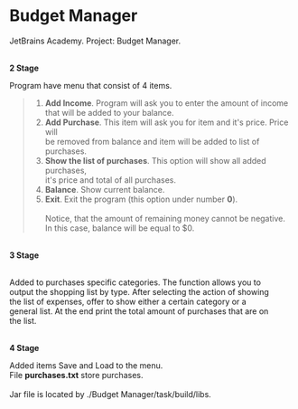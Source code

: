 # Budget Manager
JetBrains Academy. Project: Budget Manager. </br></br>

<b>2 Stage</b></br>

Program have menu that consist of 4 items.</br>
>1. <b>Add Income</b>. Program will ask you to enter the amount of income</br>
that will be added to your balance.</br>
>2. <b>Add Purchase</b>. This item will ask you for item and it's price. Price will </br>
be removed from balance and item will be added to list of purchases.</br>
>3. <b>Show the list of purchases</b>. This option will show all added purchases,</br> 
it's price and total of all purchases.</br>
>4. <b>Balance</b>. Show current balance.</br>
>5. <b>Exit</b>. Exit the program (this option under number <b>0</b>).</br></br>
Notice, that the amount of remaining money cannot be negative.</br>
In this case, balance will be equal to $0.</br>

</br><b>3 Stage</b></br>

</br>Added to purchases specific categories. The function allows you to</br>
output the shopping list by type. After selecting the action of showing</br>
the list of expenses, offer to show either a certain category or a</br>
general list. At the end print the total amount of purchases that are on</br>
the list.

</br><b>4 Stage</b></br>

Added items Save and Load to the menu.</br>
File <b>purchases.txt</b> store purchases.
</br></br>Jar file is located by ./Budget Manager/task/build/libs.</br></br>

